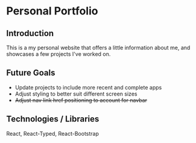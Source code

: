 # Personal Portfolio

## Introduction

This is a my personal website that offers a little information about me, and showcases a few projects I've worked on.

## Future Goals

* Update projects to include more recent and complete apps
* Adjust styling to better suit different screen sizes
* ~~Adjust nav link href positioning to account for navbar~~

## Technologies / Libraries

React, React-Typed, React-Bootstrap